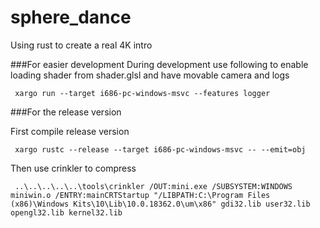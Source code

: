 # sphere_dance
Using rust to create a real 4K intro

###For easier development
During development use following to enable loading shader from shader.glsl and have movable camera and logs
```
 xargo run --target i686-pc-windows-msvc --features logger
```

###For the release version

First compile release version 
```
 xargo rustc --release --target i686-pc-windows-msvc -- --emit=obj
``` 

Then use crinkler to compress
```
 ..\..\..\..\..\tools\crinkler /OUT:mini.exe /SUBSYSTEM:WINDOWS miniwin.o /ENTRY:mainCRTStartup "/LIBPATH:C:\Program Files (x86)\Windows Kits\10\Lib\10.0.18362.0\um\x86" gdi32.lib user32.lib opengl32.lib kernel32.lib
 ```
